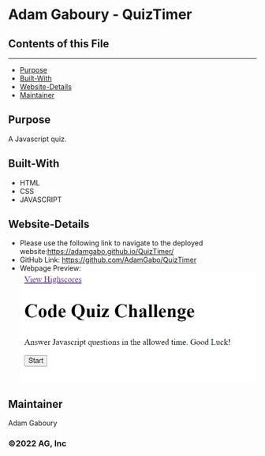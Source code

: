 
# Adam Gaboury - QuizTimer

## Contents of this File 
---------------------
 - [Purpose](#Purpose)
 - [Built-With](#Built-With)
 - [Website-Details](#Website-Details)  
 - [Maintainer](#Maintainer)

## Purpose
A Javascript quiz. 

## Built-With
* HTML
* CSS
* JAVASCRIPT

## Website-Details
* Please use the following link to navigate to the deployed website:https://adamgabo.github.io/QuizTimer/
* GitHub Link: https://github.com/AdamGabo/QuizTimer
* Webpage Preview: ![Alt text](./assets/images/Capture.PNG?raw=true "Webpage Preview")

## Maintainer
Adam Gaboury

### ©️2022 AG, Inc 